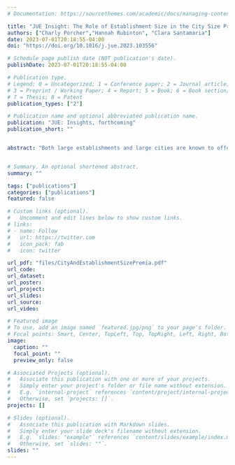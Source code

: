 ```yaml
---
# Documentation: https://sourcethemes.com/academic/docs/managing-content/

title: "JUE Insight: The Role of Establishment Size in the City Size Premium in Spain"
authors: ["Charly Porcher","Hannah Rubinton", "Clara Santamaria"]
date: 2023-07-01T20:18:55-04:00
doi: "https://doi.org/10.1016/j.jue.2023.103556"

# Schedule page publish date (NOT publication's date).
publishDate: 2023-07-01T20:18:55-04:00

# Publication type.
# Legend: 0 = Uncategorized; 1 = Conference paper; 2 = Journal article;
# 3 = Preprint / Working Paper; 4 = Report; 5 = Book; 6 = Book section;
# 7 = Thesis; 8 = Patent
publication_types: ["2"]

# Publication name and optional abbreviated publication name.
publication: "JUE: Insights, forthcoming"
publication_short: ""


abstract: "Both large establishments and large cities are known to offer workers an earnings premium. In this paper, we show that these two premia are closely linked by documenting a new fact: when workers move to a large city, they also move to larger establishments. We then ask how much of the city- size earnings premium can be attributed to transitions to larger and better-paying establishments. Using administrative data from Spain, we find that 38 percent of the city-size earnings premium can be explained by establishment-size composition. Most of the gains from the transition to larger establishments realize in the short-term upon moving to the large city. Establishment size explains 29 percent of the short-term gains, but only 5 percent of the medium-term gains that accrue as workers gain experience in the large city. The small contribution to the medium-term gains is due to two facts: first, within large cities workers transition to large establishments only slightly faster than in smaller cities; second, the relationship between earnings and establishment size is weaker in large cities."


# Summary. An optional shortened abstract.
summary: ""

tags: ["publications"]
categories: ["publications"]
featured: false

# Custom links (optional).
#   Uncomment and edit lines below to show custom links.
# links:
# - name: Follow
#   url: https://twitter.com
#   icon_pack: fab
#   icon: twitter

url_pdf: "files/CityAndEstablishmentSizePremia.pdf"
url_code:
url_dataset:
url_poster:
url_project:
url_slides:
url_source:
url_video:

# Featured image
# To use, add an image named `featured.jpg/png` to your page's folder. 
# Focal points: Smart, Center, TopLeft, Top, TopRight, Left, Right, BottomLeft, Bottom, BottomRight.
image:
  caption: ""
  focal_point: ""
  preview_only: false

# Associated Projects (optional).
#   Associate this publication with one or more of your projects.
#   Simply enter your project's folder or file name without extension.
#   E.g. `internal-project` references `content/project/internal-project/index.md`.
#   Otherwise, set `projects: []`.
projects: []

# Slides (optional).
#   Associate this publication with Markdown slides.
#   Simply enter your slide deck's filename without extension.
#   E.g. `slides: "example"` references `content/slides/example/index.md`.
#   Otherwise, set `slides: ""`.
slides: ""
---
```

